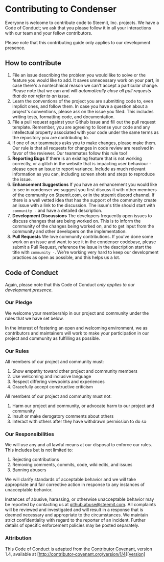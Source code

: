 
# Contributing to Condenser

Everyone is welcome to contribute code to Steemit, Inc. projects. We have a Code of Conduct;
we ask that you please follow it in all your interactions with our team and your fellow
contributors.

Please note that this contributing guide only applies to our development presence.

## How to contribute

1. File an issue describing the problem you would like to
   solve or the feature you would like to add. It saves unnecessary work on your part, 
   in case there's a nontechnical reason we can't accept a particular change.
   Please note that we can and will _automatically close all pull requests that do not refer to
   an issue_.
2. Learn the conventions of the project you are submitting code to, even implicit ones,
   and follow them. In case you have a question about a project's conventions, please
   ask on the issue you filed. This includes writing tests, formatting code, and documentation.
3. File a pull request against your Github issue and fill out the pull request template.
   Remember, you are agreeing to license your code and any intellectual property associated
   with your code under the same terms as the repository you are contributing to.
4. If one of our teammates asks you to make changes, please make them. Our rule is that all
   requests for changes in code review are resolved in favor of the reviewer. Our teammates
   follow this rule too!   
5. **Reporting Bugs** If there is an existing feature that is not working correctly, or a 
    glitch in the website that is impacting user behaviour - please open an issue to report 
    variance. Include as much relevant information as you can, including screen shots and 
    steps to reproduce the issue.
6. **Enhancement Suggestions** If you have an enhancement you would like to see in condenser 
    we suggest you first discuss it with other members of the community on Steemit.com, or 
    in the steemit discord channel. If there is a well vetted idea that has the support of 
    the community create an issue with a link to the discussion. The issue's title should
    start with `community -` and have a detailed description.
7. **Development Discussions** The developers frequently open issues to discuss changes that 
    are being worked on. This is to inform the community of the changes being worked on, and 
    to get input from the community and other developers on the implementation.    
8. **Pull Requests** We love community contributions. If you've done some work on an issue
     and want to see it in the condenser codebase, please submit a Pull Request, reference
     the issue in the description start the title with `community -`. We're working very
     hard to keep our development practices as open as possible, and this helps us a lot. 

## Code of Conduct

Again, please note that this Code of Conduct _only applies to our development presence_.

### Our Pledge

We welcome your membership in our project and community under the rules that we have set below. 

In the interest of fostering an open and welcoming environment, we as
contributors and maintainers will work to make your participation in
our project and community as fulfilling as possible.

### Our Rules

All members of our project and community must:

1.  Show empathy toward other project and community members
2.  Use welcoming and inclusive language
3.  Respect differing viewpoints and experiences
4.  Gracefully accept constructive criticism

All members of our project and community must not:

1.  Harm our project and community, or advocate harm to our project and community
2.  Insult or make derogatory comments about others
3.  Interact with others after they have withdrawn permission to do so

### Our Responsibilities

We will use any and all lawful means at our disposal to enforce our rules. This includes
but is not limited to:

1.  Rejecting contributions
2.  Removing comments, commits, code, wiki edits, and issues
3.  Banning abusers
 
We will clarify standards of acceptable behavior and we will take appropriate
and fair corrective action in response to any instances of unacceptable behavior.

Instances of abusive, harassing, or otherwise unacceptable behavior may be
reported by contacting us at github.abuse@steemit.com. All
complaints will be reviewed and investigated and will result in a response that
is deemed necessary and appropriate to the circumstances. We
maintain strict confidentiality with regard to the reporter of an incident.
Further details of specific enforcement policies may be posted separately.

### Attribution

This Code of Conduct is adapted from the [Contributor Covenant][homepage], version 1.4,
available at [http://contributor-covenant.org/version/1/4][version]

[homepage]: http://contributor-covenant.org
[version]: http://contributor-covenant.org/version/1/4/gg
